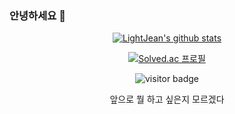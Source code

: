 ### 안녕하세요 👋

<div align=center>
  
[![LightJean's github stats](https://github-readme-stats.vercel.app/api?username=lightjean)](https://github.com/anuraghazra/github-readme-stats)

[![Solved.ac 프로필](http://mazassumnida.wtf/api/v2/generate_badge?boj=lightjean)](https://solved.ac/lightjean)

![visitor badge](https://visitor-badge.glitch.me/badge?page_id=lightjean.visitor-badge)

앞으로 뭘 하고 싶은지 모르겠다
